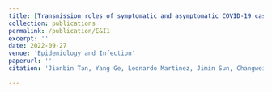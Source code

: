 ```yaml
---
title: [Transmission roles of symptomatic and asymptomatic COVID-19 cases: a modeling study](https://www.cambridge.org/core/journals/epidemiology-and-infection/article/transmission-roles-of-symptomatic-and-asymptomatic-covid19-cases-a-modeling-study/83FF3958AE6CCAD3A772E63F1FC0EB39))"
collection: publications
permalink: /publication/E&I1
excerpt: ''
date: 2022-09-27
venue: 'Epidemiology and Infection'
paperurl: ''
citation: 'Jianbin Tan, Yang Ge, Leonardo Martinez, Jimin Sun, Changwei Li, Adrianna Westbrook, Enfu Chen, Jinren Pan, Yang Li, Wei Cheng, Feng Ling, Zhiping Chen, Ye Shen, and Hui Huang (2022), Transmission roles of symptomatic and asymptomatic COVID-19 cases: a modeling study, $\textit{Epidemiology and Infection}$, 150, E171.'

---
```


